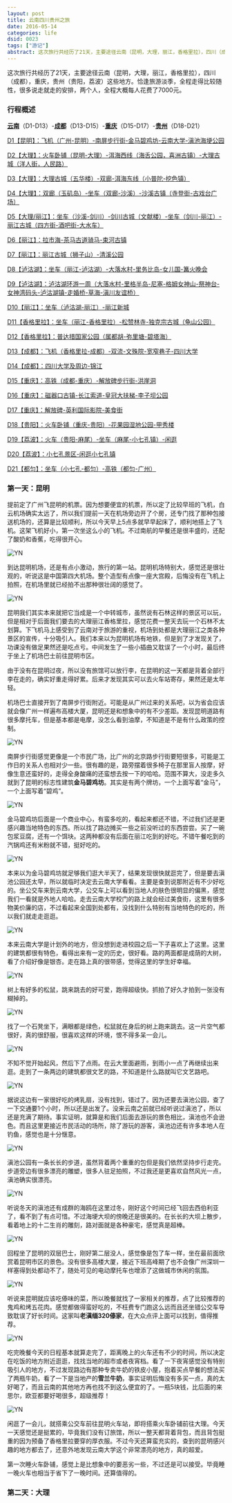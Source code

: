 ```yaml
---
layout: post
title: 云南四川贵州之旅
date: 2016-05-14
categories: life
dsid: 0023
tags: ["游记"]
abstract: 这次旅行共经历了21天，主要途径云南（昆明，大理，丽江，香格里拉），四川（成都），重庆，贵州（贵阳，荔波）这些地方。恰逢旅游淡季，全程走得比较随性，很多说走就走的安排，两个人，全程大概每人花费了7000元。
---
```


这次旅行共经历了21天，主要途径云南（昆明，大理，丽江，香格里拉），四川（成都），重庆，贵州（贵阳，荔波）这些地方。恰逢旅游淡季，全程走得比较随性，很多说走就走的安排，两个人，全程大概每人花费了7000元。

### 行程概述

**<a HREF="#d1">云南</a>**（D1-D13）-**<a HREF="#d13">成都</a>**（D13-D15）-**<a HREF="#d15">重庆</a>**（D15-D17）-**<a HREF="#d18">贵州</a>**（D18-D21）

<a HREF="#d1">D1【昆明】：飞机（广州-昆明）-南屏步行街-金马碧鸡坊-云南大学-滇池海埂公园</a>

<a HREF="#d2">D2【大理】：火车卧铺（昆明-大理）-洱海西线（海舌公园，喜洲古镇）-大理古城（洋人街，人民路）</a>

<a HREF="#d3">D3【大理】：大理古城（五华楼）-双廊-洱海东线（小普陀-挖色镇）</a>

<a HREF="#d4">D4【大理】：双廊（玉矶岛）-坐车（双廊-沙溪）-沙溪古镇（寺登街-古戏台广场）</a>

<a HREF="#d5">D5【大理/丽江】：坐车（沙溪-剑川）-剑川古城（文献楼）-坐车（剑川-丽江）-丽江古城（四方街-酒吧街-大水车）</a>

<a HREF="#d6">D6【丽江】：拉市海-茶马古道骑马-束河古镇</a>

<a HREF="#d7">D7【丽江】：丽江古城（狮子山）-清溪公园</a>

<a HREF="#d8">D8【泸沽湖】：坐车（丽江-泸沽湖）-大落水村-里务比岛-女儿国-篝火晚会</a>

<a HREF="#d9">D9【泸沽湖】：泸沽湖环游一周（大落水村-里格半岛-尼塞-格姆女神山-祭神台-女神湾码头-泸沽湖镇-走婚桥-草海-滇川友谊桥）</a>

<a HREF="#d10">D10【丽江】：坐车（泸沽湖-丽江）-丽江新城</a>

<a HREF="#d11">D11【香格里拉】：坐车（丽江-香格里拉）-松赞林寺-独克宗古城（龟山公园）</a>

<a HREF="#d12">D12【香格里拉】：普达措国家公园（属都胡-弥里塘-碧塔海）</a>

<a HREF="#d13">D13【成都】：飞机（香格里拉-成都）-双流-文殊院-宽窄巷子-四川大学</a>

<a HREF="#d14">D14【成都】：四川大学及周边-锦江</a>

<a HREF="#d15">D15【重庆】：高铁（成都-重庆）-解放碑步行街-洪崖洞</a>

<a HREF="#d16">D16【重庆】：磁器口古镇-长江索道-皇冠大扶梯-李子坝公园</a>

<a HREF="#d17">D17【重庆】：解放碑-英利国际影院-美食街</a>

<a HREF="#d18">D18【贵阳】：火车卧铺（重庆-贵阳）-花果园湿地公园-甲秀楼</a>

<a HREF="#d19">D19【荔波】：火车（贵阳-麻尾）-坐车（麻尾-小七孔镇）-闲逛</a>

<a HREF="#d20">D20【荔波】：小七孔景区-闲逛小七孔镇</a>

<a HREF="#d21">D21【都匀】：坐车（小七孔-都匀）-高铁（都匀-广州）</a>

### <a name="d1">第一天：昆明</a>

提前定了广州飞昆明的机票。因为想要便宜的机票，所以定了比较早班的飞机，白云机场确实太远了，所以我们提前一天在机场旁边开了个房，还专门找了那种包接送机场的，还算是比较顺利，所以今天早上5点多就早早起床了，顺利地搭上了飞机。这架飞机好小，第一次坐这么小的飞机。不过南航的早餐还是很丰盛的，还配了酸奶和香蕉，吃得很开心。

![YN](/photo/Travel-to-Yunnan/IMG_6501.jpg)

到达昆明机场，还是有点小激动，旅行的第一站。昆明机场特别大，感觉还是很壮观的，听说这是中国第四大机场。整个造型有点像一座大宫殿，后悔没有在飞机上拍照，在机场里就已经拍不出那种很壮阔的感觉了。

![YN](/photo/Travel-to-Yunnan/IMG_6502.jpg)

昆明我们其实本来就把它当成是一个中转城市，虽然说有石林这样的景区可以玩，但是相对于后面我们要去的大理丽江香格里拉，感觉花费一整天去玩一个石林不太划算。下飞机马上感受到了云南对于旅游的重视，机场到处都是大理丽江之类各种景区的宣传，十分吸引人。我们本来以为昆明机场有地铁，但是到了才发现关了，功课没有做足果然还是吃点亏。中间发生了一些小插曲又耽误了一个小时，最后终于坐上了机场巴士前往昆明市区。

由于没有在昆明过夜，所以没有旅馆可以放行李，在昆明的这一天都是背着全部行李在走的，确实好重走得好累。后来才发现其实可以去火车站寄存，果然还是太年轻。

机场巴士直接开到了南屏步行街附近。可能是从广州过来的关系吧，以为省会应该就会像广州一样遍布高楼大厦，昆明还是和想象中的有不少差距。发现昆明道路有很多摩托车，但是基本都是电摩，没怎么看到油摩，不知道是不是有什么政策的控制。

![YN](/photo/Travel-to-Yunnan/IMG_6510.jpg)

南屏步行街感觉更像是一个市民广场，比广州的北京路步行街要短很多，可能是工作日的关系人也相对少一些。很有趣的是，路旁摆着很多椅子在那里盲人按摩，好像生意还蛮好的，走得全身酸痛的还蛮想去按一下的哈哈。范围不算大，没走多久就到了昆明的标志性建筑**金马碧鸡坊**。其实是有两个牌坊，一个上面写着“金马”，一个上面写着“碧鸡”。

![YN](/photo/Travel-to-Yunnan/IMG_6506.jpg)

金马碧鸡坊后面是一个商业中心，有蛮多吃的，看起来都还不错，不过我们还是更感兴趣当地特色的东西。所以找了路边摊买一些之前没听过的东西尝尝。买了一碗包浆豆腐，还有一个饵块。这两种都没有后面在丽江吃到的好吃。不错午餐吃到的汽锅鸡还有米粉就不错，挺好吃的。

![YN](/photo/Travel-to-Yunnan/IMG_6515.jpg)

本来以为金马碧鸡坊就足够我们逛大半天了，结果发现很快就逛完了，但是要去滇池公园还太早，所以就临时决定去云南大学看看。主要是查到说那附近有不少好吃的。坐公交车来到云南大学，公交车上可以看到当地人的肤色很明显的偏黑，感觉我们一看就是外地人哈哈。走去云南大学校门的路上就会经过美食街，这里有很多物美价廉的店，不过看起来全国到处都有，没找到什么特别有当地特色的吃的，所以我们就走走逛逛。

![YN](/photo/Travel-to-Yunnan/IMG_6516.jpg)

本来云南大学是计划外的地方，但没想到走进校园之后一下子喜欢上了这里。这里的建筑都很有特色，看得出来有一定的历史，很好看。路的两面都是成荫的大树，看了介绍好像是银杏。走在路上真的很带感，觉得这里的学生好幸福。

![YN](/photo/Travel-to-Yunnan/IMG_6524.jpg)

树上有好多的松鼠，跳来跳去的好可爱，跑得超级快。抓拍了好久才拍到一张没有糊掉的。

![YN](/photo/Travel-to-Yunnan/IMG_6522.jpg)

找了一个石凳坐下，满眼都是绿色，松鼠就在身后的树上跑来跳去。这一片空气都很好，真的很舒服，很喜欢这样的环境，恨不得多呆一会儿。

![YN](/photo/Travel-to-Yunnan/IMG_6523.jpg)

不知不觉开始起风，然后下了点雨。在云大里面避雨，到雨小一点了再继续出来逛。走到了一条两边的建筑都很文艺的路，不知道是什么路就叫它文艺路吧。

![YN](/photo/Travel-to-Yunnan/IMG_6526.jpg)

据说这边有一家很好吃的烤乳扇，没有找到，错过了。因为还要去滇池公园，查了一下交通要1个小时，所以还是出发了。没来云南之前就已经听说过滇池了，所以还是充满了期待。事实证明，就算是和我们后面去游玩的景色相比，滇池也不会逊色。而且这里更接近市民活动的场所，除了游玩的游客，滇池边还有许多本地人在钓鱼，感觉也是十分惬意。

![YN](/photo/Travel-to-Yunnan/IMG_6538.jpg)

滇池公园有一条长长的步道，虽然背着两个重重的包但是我们依然坚持步行走完。步道旁边有很多漂亮的雕塑，很多人驻足拍照，不过我还是更喜欢自然风光一点，滇池确实很漂亮。

![YN](/photo/Travel-to-Yunnan/IMG_6540.jpg)

听说冬天的滇池还有成群的海鸥在这里过冬，刚好这个时间已经飞回去西伯利亚了，看不到了有点可惜。不过海埂大坝的傍晚还是很美的。在长长的大坝上散步，看着地上的十二生肖的雕刻，路对面就是各种豪宅，感觉真是超棒。

![YN](/photo/Travel-to-Yunnan/IMG_6559.jpg)

回程坐了昆明的双层巴士，刚好第二层没人，感觉像是包了车一样，坐在最前面欣赏着昆明市区的景色。没有很多高楼大厦，接近下班高峰期了也不会像广州深圳一样塞得到处都动不了，随处可见的电动摩托车也增添了这做城市休闲的氛围。

![YN](/photo/Travel-to-Yunnan/IMG_6581.jpg)

听说来昆明就应该吃傣味的菜，所以晚餐就找了一家相关的推荐，点了比较推荐的鬼鸡和烤五花肉。感觉都做得蛮好吃的，不枉费专门跑这么远而且还坐错公交车导致耽误了好长时间。这家叫**老滇缅320傣家**，在大众点评上面可以找到，值得推荐。

![YN](/photo/Travel-to-Yunnan/IMG_6584.jpg)

吃完晚餐今天的日程基本就算走完了，距离晚上的火车还有不少的时间，所以决定在吃饭的地方附近逛逛，找找当地的超市或者夜宵档。看了一下夜宵感觉没有特别吸引人的地方，不过发现路边有那种专卖牛奶的铁皮小屋，抱着买点早餐的想法买了两瓶牛奶，看了一下是当地产的**雪兰牛奶**，事实证明后悔没有多买一点，真的太好喝了，而且云南的其他地方再也找不到这么便宜的了。一瓶5块钱，比后面的来思尔，欧亚都要好喝很多，超级推荐！

![YN](/photo/Travel-to-Yunnan/IMG_6589.jpg)

闲逛了一会儿，就搭乘公交车前往昆明火车站，即将搭乘火车卧铺前往大理。今天一天感觉还是挺累的，毕竟我们没有订旅馆，所以一整天都背着背包，而且背包挺重的因为预备了香格里拉要穿的厚衣服。不过今天还算蛮充实的，查到的昆明感兴趣的地方都去了，还意外地发现云南大学这个非常漂亮的地方，真的超爱。

第一次睡火车卧铺，感觉上是比想象中的要恶劣一些，不过还是可以接受。毕竟睡一晚火车也相当于省下了一晚时间。还算值得的。

### <a name="d1">第二天：大理</a>




